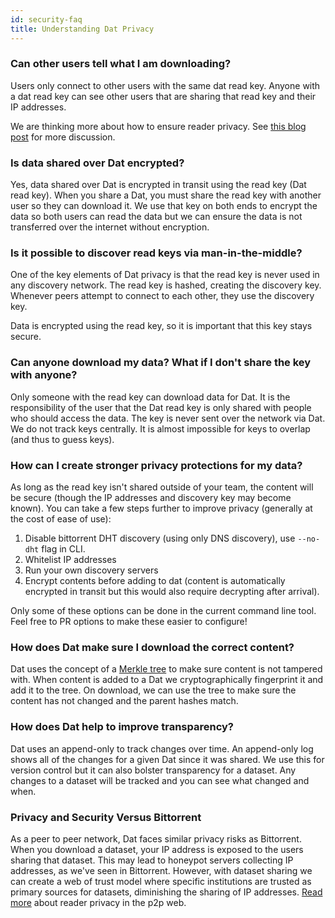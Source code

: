 ```yaml
---
id: security-faq
title: Understanding Dat Privacy
---
```


### Can other users tell what I am downloading? 

Users only connect to other users with the same dat read key.
Anyone with a dat read key can see other users that are sharing that read key and their IP addresses.

We are thinking more about how to ensure reader privacy.
See [this blog post](https://blog.datproject.org/2016/12/12/reader-privacy-on-the-p2p-web/) for more discussion.

### Is data shared over Dat encrypted?

Yes, data shared over Dat is encrypted in transit using the read key (Dat read key).
When you share a Dat, you must share the read key with another user so they can download it.
We use that key on both ends to encrypt the data so both users can read the data but we can ensure the data is not transferred over the internet without encryption.

### Is it possible to discover read keys via man-in-the-middle?

One of the key elements of Dat privacy is that the read key is never used in any discovery network.
The read key is hashed, creating the discovery key.
Whenever peers attempt to connect to each other, they use the discovery key.

Data is encrypted using the read key, so it is important that this key stays secure.

### Can anyone download my data? What if I don't share the key with anyone?

Only someone with the read key can download data for Dat.
It is the responsibility of the user that the Dat read key is only shared with people who should access the data.
The key is never sent over the network via Dat.
We do not track keys centrally.
It is almost impossible for keys to overlap (and thus to guess keys).

### How can I create stronger privacy protections for my data?

As long as the read key isn't shared outside of your team, the content will be secure (though the IP addresses and discovery key may become known).
You can take a few steps further to improve privacy (generally at the cost of ease of use):

1. Disable bittorrent DHT discovery (using only DNS discovery), use `--no-dht` flag in CLI.
2. Whitelist IP addresses
3. Run your own discovery servers
4. Encrypt contents before adding to dat (content is automatically encrypted in transit but this would also require decrypting after arrival).

Only some of these options can be done in the current command line tool.
Feel free to PR options to make these easier to configure!

### How does Dat make sure I download the correct content?

Dat uses the concept of a [Merkle tree](https://en.wikipedia.org/wiki/Merkle_tree) to make sure content is not tampered with.
When content is added to a Dat we  cryptographically fingerprint it and add it to the tree.
On download, we can use the tree to make sure the content has not changed and the parent hashes match.

### How does Dat help to improve transparency?

Dat uses an append-only to track changes over time. An append-only log shows all of the changes for a given Dat since it was shared.
We use this for version control but it can also bolster transparency for a dataset.
Any changes to a dataset will be tracked and you can see what changed and when.

### Privacy and Security Versus Bittorrent

As a peer to peer network, Dat faces similar privacy risks as Bittorrent.
When you download a dataset, your IP address is exposed to the users sharing that dataset.
This may lead to honeypot servers collecting IP addresses, as we've seen in Bittorrent.
However, with dataset sharing we can create a web of trust model where specific institutions are trusted as primary sources for datasets, diminishing the sharing of IP addresses.
[Read more](https://blog.datproject.org/2016/12/12/reader-privacy-on-the-p2p-web/) about reader privacy in the p2p web.

